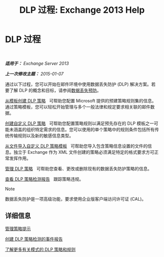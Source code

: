 ﻿---
title: 'DLP 过程: Exchange 2013 Help'
TOCTitle: DLP 过程
ms:assetid: e2f575aa-552e-4dcc-8d7b-1ffd697d67df
ms:mtpsurl: https://technet.microsoft.com/zh-cn/library/JJ657736(v=EXCHG.150)
ms:contentKeyID: 50491830
ms.date: 01/11/2018
mtps_version: v=EXCHG.150
ms.translationtype: HT
---

# DLP 过程

 

_**适用于：** Exchange Server 2013_

_**上一次修改主题：** 2015-01-07_

通过以下过程，您可以开始在邮件环境中使用数据丢失防护 (DLP) 解决方案。若要了解 DLP 的概念和目标，请参阅[数据丢失预防](technical-overview-of-dlp-data-loss-prevention-in-exchange.md)。

[从模板创建 DLP 策略](how-to-new-dlp-data-loss-prevention-policy-template.md)   可帮助您配置 Microsoft 提供的预建策略规则集的信息。通过策略模板，您可以轻松开始管理与多个一般法律和规定要求相关联的邮件数据。

[创建自定义 DLP 策略](https://docs.microsoft.com/zh-cn/exchange/security-and-compliance/data-loss-prevention/create-custom-dlp-policy)   可帮助您配置策略规则以满足预先存在的 DLP 模板之一可能未涵盖的组织特定需求的信息。您可以使用的单个策略中的规则条件包括所有传统传输规则以及新的敏感信息类型。

[从文件导入自定义 DLP 策略模板](import-a-custom-dlp-policy-template-from-a-file-exchange-2013-help.md)   可帮助您导入包含策略信息设置的文件的信息。独立于 Exchange 作为 XML 文件创建的策略必须满足特定的格式要求方可正常发挥作用。

[管理 DLP 策略](manage-dlp-policies-exchange-2013-help.md)   可帮助您查看、更改或删除现有的数据丢失防护策略的信息。

[查看 DLP 策略检测报告](view-dlp-policy-detection-reports-exchange-2013-help.md)   跟踪策略违规。

> [!NOTE]  
> 数据丢失防护是一项高级功能，要求使用企业版客户端访问许可证 (CAL)。


## 详细信息

[管理策略提示](how-to-configure-and-manage-policy-tips-a-dlp-feature-exchange.md)

[创建 DLP 策略检测的事件报告](create-incident-reports-for-dlp-policy-detections-exchange-2013-help.md)

[了解更多有关模式的 DLP 策略和规则](https://technet.microsoft.com/zh-cn/library/jj156481\(v=exchg.150\))

